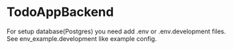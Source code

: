 # TodoAppBackend

For setup database(Postgres) you need add .env or .env.development files. 
See env_example.development like example config. 
